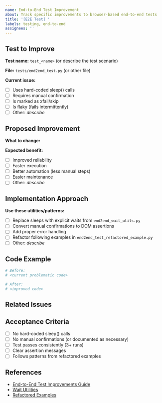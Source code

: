 ```yaml
---
name: End-to-End Test Improvement
about: Track specific improvements to browser-based end-to-end tests
title: '[E2E Test] '
labels: testing, end-to-end
assignees: ''
---
```


## Test to Improve

**Test name:** `test_<name>` (or describe the test scenario)

**File:** `tests/end2end_test.py` (or other file)

**Current issue:**
- [ ] Uses hard-coded sleep() calls
- [ ] Requires manual confirmation
- [ ] Is marked as xfail/skip
- [ ] Is flaky (fails intermittently)
- [ ] Other: _describe_

## Proposed Improvement

**What to change:**
<!-- Describe the specific improvement -->

**Expected benefit:**
- [ ] Improved reliability
- [ ] Faster execution
- [ ] Better automation (less manual steps)
- [ ] Easier maintenance
- [ ] Other: _describe_

## Implementation Approach

**Use these utilities/patterns:**
- [ ] Replace sleeps with explicit waits from `end2end_wait_utils.py`
- [ ] Convert manual confirmations to DOM assertions
- [ ] Add proper error handling
- [ ] Refactor following examples in `end2end_test_refactored_example.py`
- [ ] Other: _describe_

## Code Example

```python
# Before:
# <current problematic code>

# After:
# <improved code>
```

## Related Issues

<!-- Link to related test improvement issues -->

## Acceptance Criteria

- [ ] No hard-coded sleep() calls
- [ ] No manual confirmations (or documented as necessary)
- [ ] Test passes consistently (3+ runs)
- [ ] Clear assertion messages
- [ ] Follows patterns from refactored examples

## References

- [End-to-End Test Improvements Guide](../doc/END2END_TEST_IMPROVEMENTS.md)
- [Wait Utilities](../tests/end2end_wait_utils.py)
- [Refactored Examples](../tests/end2end_test_refactored_example.py)
